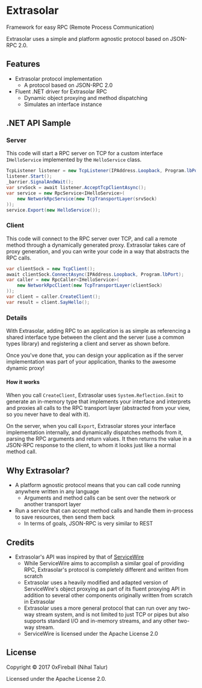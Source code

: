 
# Extrasolar

Framework for easy RPC (Remote Process Communication)

Extrasolar uses a simple and platform agnostic protocol
based on JSON-RPC 2.0.

## Features

- Extrasolar protocol implementation
  - A protocol based on JSON-RPC 2.0
- Fluent .NET driver for Extrasolar RPC
  - Dynamic object proxying and method dispatching
  - Simulates an interface instance

## .NET API Sample

### Server

This code will start a RPC server on TCP for a custom interface `IHelloService` implemented by the `HelloService` class.

```csharp
TcpListener listener = new TcpListener(IPAddress.Loopback, Program.lbPort);
listener.Start();
_barrier.SignalAndWait();
var srvSock = await listener.AcceptTcpClientAsync();
var service = new RpcService<IHelloService>(
    new NetworkRpcService(new TcpTransportLayer(srvSock)
));
service.Export(new HelloService());
```

### Client

This code will connect to the RPC server over TCP, and call a remote method through a dynamically generated proxy. Extrasolar takes care of proxy generation, and you can
write your code in a way that abstracts the RPC calls.

```csharp
var clientSock = new TcpClient();
await clientSock.ConnectAsync(IPAddress.Loopback, Program.lbPort);
var caller = new RpcCaller<IHelloService>(
    new NetworkRpcClient(new TcpTransportLayer(clientSock)
));
var client = caller.CreateClient();
var result = client.SayHello();
```

### Details

With Extrasolar, adding RPC to an application is as simple as referencing a shared
interface type between the client and the server (use a common types library) and
registering a client and server as shown before.

Once you've done that, you can design your application as if the server
implementation was part of your application, thanks to the awesome dynamic proxy!

#### How it works

When you call `CreateClient`, Extrasolar uses `System.Reflection.Emit` to generate
an in-memory type that implements your interface and interprets and proxies
all calls to the RPC transport layer (abstracted from your view, so you never have to deal with it).

On the server, when you call `Export`, Extrasolar stores your interface implementation
internally, and dynamically dispatches methods from it, parsing the RPC arguments and return
values. It then returns the value in a JSON-RPC response to the client, to whom it looks just
like a normal method call.

## Why Extrasolar?

- A platform agnostic protocol means that you can call
  code running anywhere written in any language
  - Arguments and method calls can be sent
    over the network or another transport layer
- Run a service that can accept method calls
  and handle them in-process to save resources, then
  send them back
  - In terms of goals, JSON-RPC is very similar to REST


## Credits

- Extrasolar's API was inspired by that of [ServiceWire](https://github.com/tylerjensen/ServiceWire)
  - While ServiceWire aims to accomplish a similar goal of providing RPC,
    Extrasolar's protocol is completely different and written from scratch
  - Extrasolar uses a heavily modified and adapted version of ServiceWire's object proxying
    as part of its fluent proxying API in addition to several other components originally written
    from scratch in Extrasolar
  - Extrasolar uses a more general protocol that can run over any two-way stream system,
    and is not limited to just TCP or pipes but also supports standard I/O and in-memory
    streams, and any other two-way stream.
  - ServiceWire is licensed under the Apache License 2.0

## License

Copyright &copy; 2017 0xFireball (Nihal Talur)

Licensed under the Apache License 2.0.